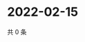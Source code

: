 # 2022-02-15

共 0 条

<!-- BEGIN WEIBO -->
<!-- 最后更新时间 Tue Feb 15 2022 15:10:58 GMT+0800 (China Standard Time) -->

<!-- END WEIBO -->
